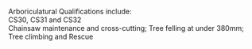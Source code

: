 Arboriculatural Qualifications include:
<br>CS30, CS31 and CS32
<br>Chainsaw maintenance and cross-cutting; Tree felling at under 380mm; Tree climbing and Rescue
